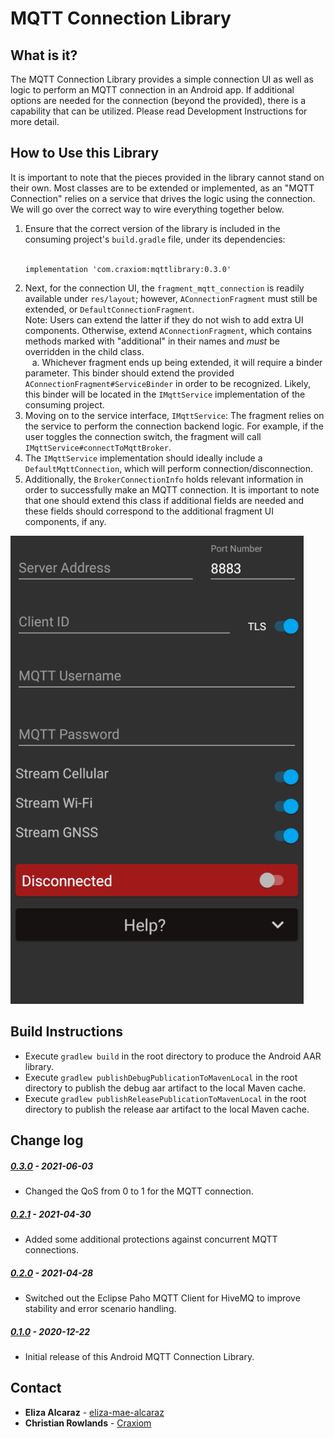 # MQTT Connection Library

## What is it?
The MQTT Connection Library provides a simple connection UI as well as logic to perform an MQTT connection in an Android app. If additional options are needed for the connection (beyond the provided), there is a capability that can be utilized. Please read Development Instructions for more detail.

## How to Use this Library
It is important to note that the pieces provided in the library cannot stand on their own. Most classes are to be extended or implemented, as an "MQTT Connection" relies on a service that drives the logic using the connection. We will go over the correct way to wire everything together below.
1. Ensure that the correct version of the library is included in the consuming project's `build.gradle` file, under its dependencies:<br><br>
   ```
   implementation 'com.craxiom:mqttlibrary:0.3.0'
   ```
2. Next, for the connection UI, the `fragment_mqtt_connection` is readily available under `res/layout`; however, `AConnectionFragment` must still be extended, or `DefaultConnectionFragment`.<br>Note: Users can extend the latter if they do not wish to add extra UI components. Otherwise, extend `AConnectionFragment`, which contains methods marked with "additional" in their names and <i>must</i> be overridden in the child class.<br>
  &ensp; a. Whichever fragment ends up being extended, it will require a binder parameter. This binder should extend the provided `AConnectionFragment#ServiceBinder` in order to be recognized. Likely, this binder will be located in the `IMqttService` implementation of the consuming project.
3. Moving on to the service interface, `IMqttService`: The fragment relies on the service to perform the connection backend logic. For example, if the user toggles the connection switch, the fragment will call `IMqttService#connectToMqttBroker`.
4. The `IMqttService` implementation should ideally include a `DefaultMqttConnection`, which will perform connection/disconnection.
5. Additionally, the `BrokerConnectionInfo` holds relevant information in order to successfully make an MQTT connection. It is important to note that one should extend this class if additional fields are needed and these fields should correspond to the additional fragment UI components, if any.

![Example UI](screenshots/additional_fields.png "Example Connection UI With Additional Fields")


## Build Instructions
 - Execute `gradlew build` in the root directory to produce the Android AAR library.
 - Execute `gradlew publishDebugPublicationToMavenLocal` in the root directory to publish the debug aar artifact to the local Maven cache.
 - Execute `gradlew publishReleasePublicationToMavenLocal` in the root directory to publish the release aar artifact to the local Maven cache.


## Change log

##### [0.3.0](https://github.com/christianrowlands/android-mqtt-connection-lib/releases/tag/v0.3.0) - 2021-06-03
 * Changed the QoS from 0 to 1 for the MQTT connection.

##### [0.2.1](https://github.com/christianrowlands/android-mqtt-connection-lib/releases/tag/v0.2.1) - 2021-04-30
 * Added some additional protections against concurrent MQTT connections.

##### [0.2.0](https://github.com/christianrowlands/android-mqtt-connection-lib/releases/tag/v0.2.0) - 2021-04-28
 * Switched out the Eclipse Paho MQTT Client for HiveMQ to improve stability and error scenario handling.

##### [0.1.0](https://github.com/christianrowlands/android-mqtt-connection-lib/releases/tag/v0.1.0) - 2020-12-22
 * Initial release of this Android MQTT Connection Library.

## Contact
* **Eliza Alcaraz** - [eliza-mae-alcaraz](https://github.com/eliza-mae-alcaraz)
* **Christian Rowlands** - [Craxiom](https://github.com/christianrowlands)
